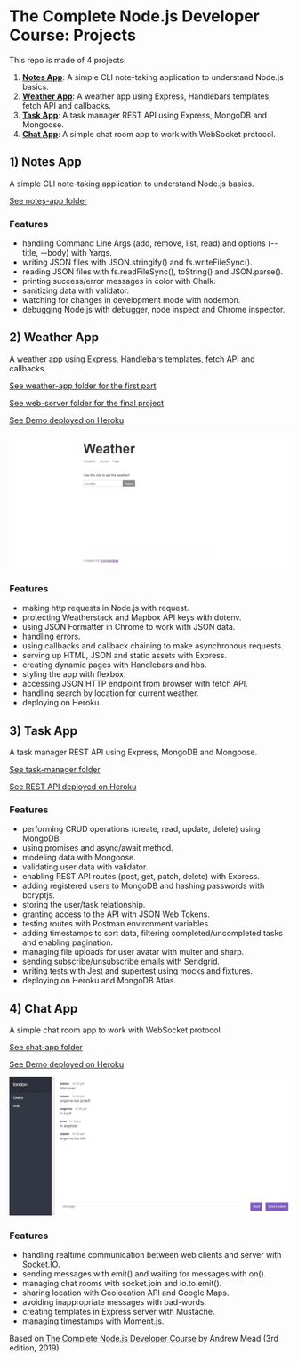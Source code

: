 # The Complete Node.js Developer Course: Projects

This repo is made of 4 projects:

1. [**Notes App**](#notes-app): A simple CLI note-taking application to understand Node.js basics.
2. [**Weather App**](#weather-app): A weather app using Express, Handlebars templates, fetch API and callbacks.
3. [**Task App**](#task-app): A task manager REST API using Express, MongoDB and Mongoose. 
4. [**Chat App**](#chat-app): A simple chat room app to work with WebSocket protocol. 

## <a name="notes-app"></a>1) Notes App

A simple CLI note-taking application to understand Node.js basics.

[See notes-app folder](https://github.com/solygambas/node-complete-developer-course/tree/master/notes-app)

### Features
- handling Command Line Args (add, remove, list, read) and options (--title, --body) with Yargs.
- writing JSON files with JSON.stringify() and fs.writeFileSync().
- reading JSON files with fs.readFileSync(), toString() and JSON.parse().
- printing success/error messages in color with Chalk.
- sanitizing data with validator.
- watching for changes in development mode with nodemon.
- debugging Node.js with debugger, node inspect and Chrome inspector.

## <a name="weather-app"></a>2) Weather App

A weather app using Express, Handlebars templates, fetch API and callbacks.

[See weather-app folder for the first part](https://github.com/solygambas/node-complete-developer-course/tree/master/weather-app)

[See web-server folder for the final project](https://github.com/solygambas/node-complete-developer-course/tree/master/web-server)

[See Demo deployed on Heroku](https://node-weather-fetch.herokuapp.com/)

![](web-server/screenshot.png)

### Features
- making http requests in Node.js with request.
- protecting Weatherstack and Mapbox API keys with dotenv.
- using JSON Formatter in Chrome to work with JSON data.
- handling errors.
- using callbacks and callback chaining to make asynchronous requests.
- serving up HTML, JSON and static assets with Express.
- creating dynamic pages with Handlebars and hbs.
- styling the app with flexbox.
- accessing JSON HTTP endpoint from browser with fetch API.
- handling search by location for current weather.
- deploying on Heroku.

## <a name="task-app"></a>3) Task App

A task manager REST API using Express, MongoDB and Mongoose.

[See task-manager folder](https://github.com/solygambas/node-complete-developer-course/tree/master/task-manager)

[See REST API deployed on Heroku](https://node-api-restful.herokuapp.com/)

### Features
- performing CRUD operations (create, read, update, delete) using MongoDB.
- using promises and async/await method.
- modeling data with Mongoose.
- validating user data with validator.
- enabling REST API routes (post, get, patch, delete) with Express.
- adding registered users to MongoDB and hashing passwords with bcryptjs.
- storing the user/task relationship.
- granting access to the API with JSON Web Tokens.
- testing routes with Postman environment variables.
- adding timestamps to sort data, filtering completed/uncompleted tasks and enabling pagination.
- managing file uploads for user avatar with multer and sharp.
- sending subscribe/unsubscribe emails with Sendgrid.
- writing tests with Jest and supertest using mocks and fixtures.
- deploying on Heroku and MongoDB Atlas.

## <a name="chat-app"></a>4) Chat App

A simple chat room app to work with WebSocket protocol.

[See chat-app folder](https://github.com/solygambas/node-complete-developer-course/tree/master/chat-app)

[See Demo deployed on Heroku](https://node-chat-rooms-app.herokuapp.com/)

![](chat-app/screenshot.png)

### Features
- handling realtime communication between web clients and server with Socket.IO.
- sending messages with emit() and waiting for messages with on().
- managing chat rooms with socket.join and io.to.emit().
- sharing location with Geolocation API and Google Maps.
- avoiding inappropriate messages with bad-words.
- creating templates in Express server with Mustache.
- managing timestamps with Moment.js.

Based on [The Complete Node.js Developer Course](https://www.udemy.com/course/the-complete-nodejs-developer-course-2/) by Andrew Mead (3rd edition, 2019)
